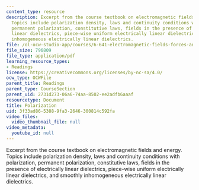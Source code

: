 ```yaml
---
content_type: resource
description: Excerpt from the course textbook on electromagnetic fields and energy.
  Topics include polarization density, laws and continuity conditions with polarization,
  permanent polarization, constitutive laws, fields in the presence of electrically
  linear dielectrics, piece-wise uniform electrically linear dielectrics, and smoothly
  inhomogeneous electrically linear dielectrics.
file: /ol-ocw-studio-app/courses/6-641-electromagnetic-fields-forces-and-motion-spring-2005/3f33ad8653889fa32646300814c592fa_06.pdf
file_size: 796809
file_type: application/pdf
learning_resource_types:
- Readings
license: https://creativecommons.org/licenses/by-nc-sa/4.0/
ocw_type: OCWFile
parent_title: Readings
parent_type: CourseSection
parent_uid: 2731d273-06a6-74aa-8502-ee2adfb6aaaf
resourcetype: Document
title: Polarization
uid: 3f33ad86-5388-9fa3-2646-300814c592fa
video_files:
  video_thumbnail_file: null
video_metadata:
  youtube_id: null
---
```

Excerpt from the course textbook on electromagnetic fields and energy. Topics include polarization density, laws and continuity conditions with polarization, permanent polarization, constitutive laws, fields in the presence of electrically linear dielectrics, piece-wise uniform electrically linear dielectrics, and smoothly inhomogeneous electrically linear dielectrics.